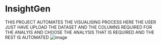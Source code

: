# InsightGen
THIS PROJECT AUTOMATES THE VISUALISING PROCESS 
HERE THE USER JUST HAVE UPLOAD THE DATASET AND THE COLUMNS REQUIRED FOR THE ANALYIS AND CHOOSE THE ANALYSIS THAT IS REQUIRED AND THE REST IS AUTOMATED
![image](https://github.com/user-attachments/assets/b1a5c97b-3391-44c0-a03f-a25b86ebb621)
